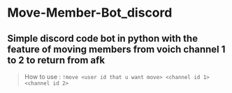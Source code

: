 # Move-Member-Bot_discord
Simple discord code bot in python with the feature of moving members from voich channel 1 to 2 to return from afk
---
> How to use :
```!move <user id that u want move> <channel id 1> <channel id 2>```
